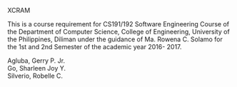 XCRAM

This is a course requirement for CS191/192 Software Engineering Course of the Department of
Computer Science, College of Engineering, University of the Philippines, Diliman under the
guidance of Ma. Rowena C. Solamo for the 1st and 2nd Semester of the academic year 2016-
2017.

<Group Name>

Agluba, Gerry P. Jr.  
Go, Sharleen Joy Y.  
Silverio, Robelle C.  

